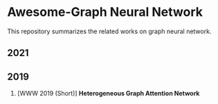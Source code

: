 # Awesome-Graph Neural Network

This repository summarizes the related works on graph neural network.

## 2021




## 2019

1. \[WWW 2019 (Short)\] **Heterogeneous Graph Attention Network**



